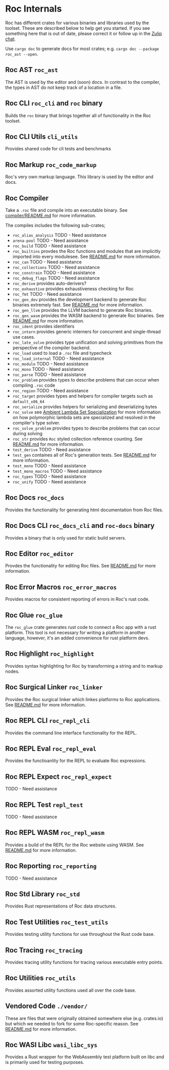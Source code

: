 
# Roc Internals

Roc has different crates for various binaries and libraries used by the toolset. These are described below to help get you started. If you see something here that is out of date, please correct it or follow up in the [Zulip chat](https://roc.zulipchat.com/).

Use `cargo doc` to generate docs for most crates; e.g. ```cargo doc --package roc_ast --open```.

## Roc AST `roc_ast`

The AST is used by the editor and (soon) docs. In contrast to the compiler, the types in AST do not keep track of a location in a file.

## Roc CLI `roc_cli` and `roc` binary

Builds the `roc` binary that brings together all of functionality in the Roc toolset.

## Roc CLI Utils `cli_utils`

Provides shared code for cli tests and benchmarks

## Roc Markup `roc_code_markup`

Roc's very own markup language. This library is used by the editor and docs.

## Roc Compiler

Take a `.roc` file and compile into an executable binary. See [compiler/README.md](./compiler/README.md) for more information.

The compiles includes the following sub-crates;
- `roc_alias_analysis` TODO - Need assistance
- `arena-pool` TODO - Need assistance
- `roc_build` TODO - Need assistance
- `roc_builtins` provdes the Roc functions and modules that are implicitly imported into every modulesee. See [README.md](./compiler/builtins/README.md) for more information.
- `roc_can` TODO - Need assistance
- `roc_collections` TODO - Need assistance
- `roc_constrain` TODO - Need assistance
- `roc_debug_flags` TODO - Need assistance
- `roc_derive` provides auto-derivers?
- `roc_exhaustive` provides exhaustiveness checking for Roc 
- `roc_fmt` TODO - Need assistance
- `roc_gen_dev` provides the development backend to generate Roc binaries extremely fast. See [README.md](./compiler/gen_dev/README.md) for more information.
- `roc_gen_llvm` provides the LLVM backend to generate Roc binaries.
- `roc_gen_wasm` provides the WASM backend to generate Roc binaries. See [README.md](./compiler/gen_wasm/README.md) for more information.
- `roc_ident` provides identifiers
- `roc_intern` provides generic interners for concurrent and single-thread use cases.
- `roc_late_solve` provides type unification and solving primitives from the perspective of the compiler backend.
- `roc_load` used to load a `.roc` file and typecheck
- `roc_load_internal` TODO - Need assistance
- `roc_module` TODO - Need assistance
- `roc_mono` TODO - Need assistance
- `roc_parse` TODO - Need assistance
- `roc_problem` provides types to describe problems that can occur when compiling `.roc` code
- `roc_region` TODO - Need assistance
- `roc_target` provides types and helpers for compiler targets such as `default_x86_64`
- `roc_serialize` provides helpers for serializing and deserializing bytes
- `roc_solve` see [Ambient Lambda Set Specialization](./compiler/solve/docs/ambient_lambda_set_specialization.md) for more information on how polymorphic lambda sets are specialized and resolved in the compiler's type solver. 
- `roc_solve_problem` provides types to describe problems that can occur during solving
- `roc_str` provides `Roc` styled collection reference counting. See [README.md](./compiler/str/README.md) for more information.
- `test_derive` TODO - Need assistance
- `test_gen` containes all of Roc's generation tests. See [README.md](./compiler/test_gen/README.md) for more information.
- `test_mono` TODO - Need assistance
- `test_mono_macros` TODO - Need assistance
- `roc_types` TODO - Need assistance
- `roc_unify` TODO - Need assistance

## Roc Docs `roc_docs`

Provides the functionality for generating html documentation from Roc files.

## Roc Docs CLI `roc_docs_cli` and `roc-docs` binary

Provides a binary that is only used for static build servers.

## Roc Editor `roc_editor`

Provdes the functionality for editing Roc files. See [README.md](./editor/README.md) for more information.

## Roc Error Macros `roc_error_macros`

Provides macros for consistent reporting of errors in Roc's rust code.

## Roc Glue `roc_glue`

The `roc_glue` crate generates rust code to connect a Roc app with a rust platform. This tool is not necessary for writing a platform in another language, however, it's an added convenience for rust platform devs.

## Roc Highlight `roc_highlight`

Provides syntax highlighting for Roc by transforming a string and to markup nodes.

## Roc Surgical Linker `roc_linker`

Provides the Roc surgical linker which linkes platforms to Roc applications. See [README.md](./linker/README.md) for more information.

## Roc REPL CLI `roc_repl_cli`

Provides the command line interface functionality for the REPL.

## Roc REPL Eval `roc_repl_eval`

Provides the functioanlity for the REPL to evaluate Roc expressions.

## Roc REPL Expect `roc_repl_expect`

TODO - Need assistance

## Roc REPL Test `repl_test`

TODO - Need assistance

## Roc REPL WASM `roc_repl_wasm`

Provides a build of the REPL for the Roc website using WASM. See [README.md](./repl_wasm/README.md) for more information.

## Roc Reporting `roc_reporting`

TODO - Need assistance

## Roc Std Library `roc_std`

Provides Rust representations of Roc data structures.

## Roc Test Utilities `roc_test_utils`

Provides testing utility functions for use throughout the Rust code base.

## Roc Tracing `roc_tracing`

Provides tracing utility functions for tracing various executable entry points.

## Roc Utilities `roc_utils`

Provides assorted utility functions used all over the code base.

## Vendored Code `./vendor/`

These are files that were originally obtained somewhere else (e.g. crates.io) but which we needed to fork for some Roc-specific reason. See [README.md](./vendor/README.md) for more information.

## Roc WASI Libc `wasi_libc_sys`

Provides a Rust wrapper for the WebAssembly test platform built on libc and is primarily used for testing purposes.

